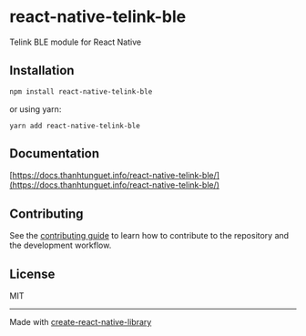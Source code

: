 # react-native-telink-ble

Telink BLE module for React Native

## Installation

```sh
npm install react-native-telink-ble
```

or using yarn:

```shell
yarn add react-native-telink-ble
```

## Documentation

[https://docs.thanhtunguet.info/react-native-telink-ble/](https://docs.thanhtunguet.info/react-native-telink-ble/)

## Contributing

See the [contributing guide](CONTRIBUTING.md) to learn how to contribute to the repository and the development workflow.

## License

MIT

---

Made with [create-react-native-library](https://github.com/callstack/react-native-builder-bob)
